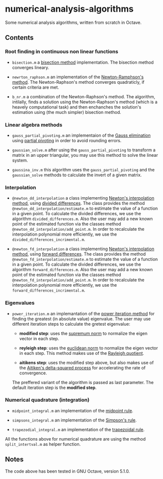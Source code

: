 # numerical-analysis-algorithms

Some numerical analysis algorithms, written from scratch in Octave.

## Contents

### Root finding in continuous non linear functions

* `bisection.m`  a [bisection method](https://en.wikipedia.org/wiki/Bisection_method) implementation. The bisection method converges lineary.

* `newrton_raphson.m` an implementation of the [Newton-Ramphson's method](https://en.wikipedia.org/wiki/Newton%27s_method). The Newton-Raphson's method converges quadraticly, if certain criteria are met.

* `b_nr.m`  a combination of the Newton-Raphson's method. The algorithm, intilally, finds a solution using the Newton-Raphson's method (which is a heavely computational task) and then enchanches the solution's estimation using (the much simpler) bisection method.

### Linear algebra methods

* `gauss_partial_pivoting.m` an implementaion of the [Gauss elimination]( https://en.wikipedia.org/wiki/Gaussian_elimination) using [partial pivoting](https://web.mit.edu/10.001/Web/Course_Notes/GaussElimPivoting.html) in order to avoid rounding errors. 

* `gaussian_solve.m` after using the `gauss_partial_pivoting`  to transform a matrix in an upper triangular, you may use this method to solve the linear system.

* `gaussina_inv.m` this algorithm uses the `gauss_partial_pivoting`  and the `gaussian_solve` methods to calculate the invert of a given matrix.

### Ιnterpolation

* `@newton_dd_interpolation` a class implementing [Newton's interpolation method](https://en.wikipedia.org/wiki/Newton_polynomial), using [divided differences](https://en.wikipedia.org/wiki/Finite_difference). The class provides the method `@newton_dd_interpolation/estimate.m` to estimate the value of a function in a given point. To calculate the divided differences, we use the algorithm `divided_differences.m`.  Also the user may add a new known point of the estimated function via the classes method `@newton_dd_interpolation/add_point.m`. In order to recalculate the interpolation polynomial more efficiently, we use the `divided_differences_incrimental.m`.

* `@newton_fd_interpolation` a class implementing [Newton's interpolation method](https://en.wikipedia.org/wiki/Newton_polynomial), using [forward differences](https://en.wikipedia.org/wiki/Finite_difference). The class provides the method `@newton_fd_interpolation/estimate.m` to estimate the value of a function in a given point. To calculate the divided differences, we use the algorithm `forward_differences.m`. Also the user may add a new known point of the estimated function via the classes method `@newton_fd_interpolation/add_point.m`. In order to recalculate the interpolation polynomial more efficiently, we use the `forward_differences_incrimental.m`.

### Eigenvalues

* `power_iteration.m`  an implemantation of the [power iteration method](https://en.wikipedia.org/wiki/Power_iteration) for finding the greatest (in absolute value) eigenvalue.  The user may use different iteration steps to calculate the gretest eigenvalue:
  
  * **modified step**: uses the [supremum norm](https://en.wikipedia.org/wiki/Norm_(mathematics)#Maximum_norm_(special_case_of:_infinity_norm,_uniform_norm,_or_supremum_norm)) to normalize the eigen vector in each step.
  
  * **reyleigh step**: uses the [euclidean norm](https://en.wikipedia.org/wiki/Norm_(mathematics)#Euclidean_norm) to normalize the eigen vector in each step. This method makes use of the [Rayleigh quotient](https://en.wikipedia.org/wiki/Rayleigh_quotient).
  
  * **aitikens step**: uses the modified step above, but also makes use of the [Aitiken's delta-squared process](https://en.wikipedia.org/wiki/Aitken%27s_delta-squared_process) for accelerating the rate of convergence.
  
  The preffered variant of the algorithm is passed as last parameter. The default iteration step is the **modified step**.

### Numerical quadrature (integration)

* `midpoint_integral.m` an implementation of the [midpoint rule](https://en.wikipedia.org/wiki/Riemann_sum#Midpoint_rule).

* `simpsons_integral.m`  an implementation of the [Simpson's rule](https://en.wikipedia.org/wiki/Simpson%27s_rule).

* `trapezodial_integral.m` an implementation of the [trapezoidal rule](https://en.wikipedia.org/wiki/Trapezoidal_rule).

All the functions above for numerical quadrature are using the method `split_intertval.m` as helper function.

## Notes

The code above has been tested in GNU Octave, version 5.1.0.
